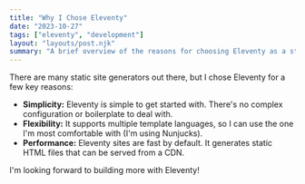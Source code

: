 ```yaml
---
title: "Why I Chose Eleventy"
date: "2023-10-27"
tags: ["eleventy", "development"]
layout: "layouts/post.njk"
summary: "A brief overview of the reasons for choosing Eleventy as a static site generator."
---
```


There are many static site generators out there, but I chose Eleventy for a few key reasons:

*   **Simplicity:** Eleventy is simple to get started with. There's no complex configuration or boilerplate to deal with.
*   **Flexibility:** It supports multiple template languages, so I can use the one I'm most comfortable with (I'm using Nunjucks).
*   **Performance:** Eleventy sites are fast by default. It generates static HTML files that can be served from a CDN.

I'm looking forward to building more with Eleventy!
